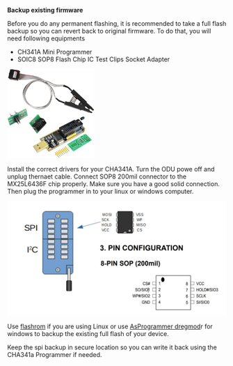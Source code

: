 
**Backup existing firmware**

Before you do any permanent flashing, it is recommended to take a full flash backup so you can revert back to original firmware. 
To do that, you will need following equipments

 - CH341A Mini Programmer 
 - SOIC8 SOP8 Flash Chip IC Test Clips Socket
   Adapter
<img src="https://github.com/dckmedia/TozedP11_Openwrt/blob/main/CHA341a.jpg?raw=true" alt="CHA341a" width="200"/>

Install the correct drivers for your CHA341A. Turn the ODU powe off and unplug thernaet cable. Connect SOP8 200mil connector to the MX25L6436F chip properly. Make sure you have a good solid connection. Then plug the programmer in to your linux or windows computer. 

<img src="https://github.com/dckmedia/TozedP11_Openwrt/blob/main/pin_configuration.JPG" alt="CHA341a pin config" width="600">

Use [flashrom](https://github.com/flashrom/flashrom) if you are using Linux or use [AsProgrammer dregmod](https://github.com/therealdreg/asprogrammer-dregmod)r for windows to backup the existing full flash of your device.

Keep the spi backup in secure location so you can write it back using the CHA341a Programmer if needed.
